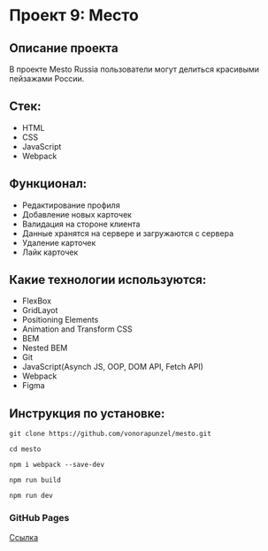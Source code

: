 # Проект 9: Место

## Описание проекта
В проекте Mesto Russia пользователи могут делиться красивыми пейзажами России.

## Стек:
- HTML
- CSS
- JavaScript
- Webpack

## Функционал:
- Редактирование профиля
- Добавление новых карточек
- Валидация на стороне клиента
- Данные хранятся на сервере и загружаются с сервера
- Удаление карточек
- Лайк карточек

## Какие технологии используются:
- FlexBox
- GridLayot
- Positioning Elements
- Animation and Transform CSS
- BEM
- Nested BEM
- Git
- JavaScript(Asynch JS, OOP, DOM API, Fetch API)
- Webpack
- Figma

## Инструкция по установке:
```
git clone https://github.com/vonorapunzel/mesto.git

cd mesto

npm i webpack --save-dev

npm run build

npm run dev
```

### GitHub Pages
[Ссылка](https://vonorapunzel.github.io/mesto/index.html)

